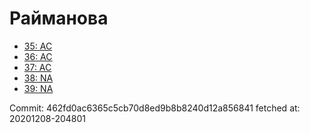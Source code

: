 # Райманова
- [35: AC](35.md)
- [36: AC](36.md)
- [37: AC](37.md)
- [38: NA](38.md)
- [39: NA](39.md)

Commit: 462fd0ac6365c5cb70d8ed9b8b8240d12a856841
 fetched at: 20201208-204801
